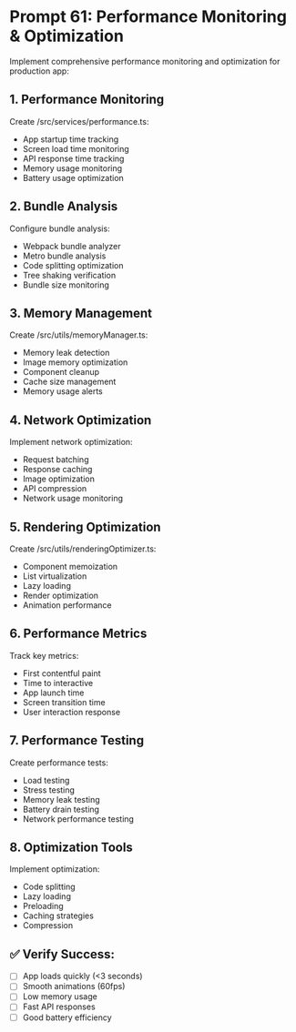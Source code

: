 # Prompt 61: Performance Monitoring & Optimization

Implement comprehensive performance monitoring and optimization for production app:

## 1. Performance Monitoring
Create /src/services/performance.ts:
- App startup time tracking
- Screen load time monitoring
- API response time tracking
- Memory usage monitoring
- Battery usage optimization

## 2. Bundle Analysis
Configure bundle analysis:
- Webpack bundle analyzer
- Metro bundle analysis
- Code splitting optimization
- Tree shaking verification
- Bundle size monitoring

## 3. Memory Management
Create /src/utils/memoryManager.ts:
- Memory leak detection
- Image memory optimization
- Component cleanup
- Cache size management
- Memory usage alerts

## 4. Network Optimization
Implement network optimization:
- Request batching
- Response caching
- Image optimization
- API compression
- Network usage monitoring

## 5. Rendering Optimization
Create /src/utils/renderingOptimizer.ts:
- Component memoization
- List virtualization
- Lazy loading
- Render optimization
- Animation performance

## 6. Performance Metrics
Track key metrics:
- First contentful paint
- Time to interactive
- App launch time
- Screen transition time
- User interaction response

## 7. Performance Testing
Create performance tests:
- Load testing
- Stress testing
- Memory leak testing
- Battery drain testing
- Network performance testing

## 8. Optimization Tools
Implement optimization:
- Code splitting
- Lazy loading
- Preloading
- Caching strategies
- Compression

## ✅ Verify Success:
- [ ] App loads quickly (<3 seconds)
- [ ] Smooth animations (60fps)
- [ ] Low memory usage
- [ ] Fast API responses
- [ ] Good battery efficiency
